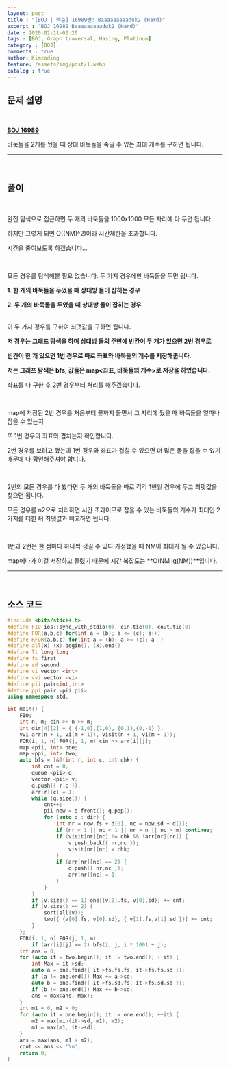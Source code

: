 ```yaml
---
layout: post
title : "[BOJ | 백준] 16989번: Baaaaaaaaaduk2 (Hard)"
excerpt : "BOJ 16989 Baaaaaaaaaduk2 (Hard)"
date : 2020-02-11-02:20
tags : [BOJ, Graph traversal, Hasing, Platinum]
category : [BOJ]
comments : true
author: Kimcoding
feature: /assets/img/post/1.webp
catalog : true
---
```


## 문제 설명

<br/>

**[BOJ 16989](https://www.acmicpc.net/problem/16989)**


바둑돌을 2개를 뒀을 때 상대 바둑돌을 죽일 수 있는 최대 개수를 구하면 됩니다.

---
<br/>

## 풀이

<br/>

완전 탐색으로 접근하면 두 개의 바둑돌을 1000x1000 모든 자리에 다 두면 됩니다.

하지만 그렇게 되면 O((NM)^2)이라 시간제한을 초과합니다.

시간을 줄여보도록 하겠습니다...

<br/>

모든 경우를 탐색해볼 필요 없습니다. 두 가지 경우에만 바둑돌을 두면 됩니다.

**1. 한 개의 바둑돌을 두었을 때 상대방 돌이 잡히는 경우**

**2. 두 개의 바둑돌을 두었을 때 상대방 돌이 잡히는 경우**


<br/>
이 두 가지 경우를 구하여 최댓값을 구하면 됩니다.
<br/>


**저 경우는 그래프 탐색을 하며 상대방 돌의 주변에 빈칸이 두 개가 있으면 2번 경우로**

**빈칸이 한 개 있으면 1번 경우로 따로 좌표와 바둑돌의 개수를 저장해줍니다.**

**저는 그래프 탐색은 bfs, 값들은 map<좌표, 바둑돌의 개수>로 저장을 하였습니다.**
<br/>


좌표를 다 구한 후 2번 경우부터 처리를 해주겠습니다.

<br/>

map에 저장된 2번 경우를 처음부터 끝까지 돌면서 그 자리에 뒀을 때 바둑돌을 얼마나 잡을 수 있는지

또 1번 경우의 좌표와 겹치는지 확인합니다.

2번 경우를 보려고 했는데 1번 경우와 좌표가 겹칠 수 있으면 더 많은 돌을 잡을 수 있기 때문에
다 확인해주셔야 합니다.

<br/>

2번의 모든 경우를 다 봤다면 두 개의 바둑돌을 따로 각각 1번일 경우에 두고 최댓값을 찾으면 됩니다.

모든 경우를 n2으로 처리하면 시간 초과이므로 잡을 수 있는 바둑돌의 개수가 최대인 2가지를 더한 뒤 최댓값과 비교하면 됩니다.

<br/>

1번과 2번은 한 점마다 하나씩 생길 수 있다 가정했을 때 NM이 최대가 될 수 있습니다.

map에다가 이걸 저장하고 돌렸기 때문에 시간 복잡도는 **O(NM lg(NM))**입니다.



---

<br/>

## <i class="fa fa-code"></i> 소스 코드

```cpp
#include <bits/stdc++.h>
#define FIO ios::sync_with_stdio(0), cin.tie(0), cout.tie(0)
#define FOR(a,b,c) for(int a = (b); a <= (c); a++)
#define RFOR(a,b,c) for(int a = (b); a >= (c); a--)
#define all(x) (x).begin(), (x).end()
#define ll long long
#define fs first
#define sd second
#define vi vector <int>
#define vvi vector <vi>
#define pii pair<int,int>
#define ppi pair <pii,pii>
using namespace std;

int main() {
	FIO;
	int n, m; cin >> n >> m;
	int dir[4][2] = { {-1,0},{1,0}, {0,1},{0,-1} };
	vvi arr(n + 1, vi(m + 1)), visit(n + 1, vi(m + 1));
	FOR(i, 1, n) FOR(j, 1, m) cin >> arr[i][j];
	map <pii, int> one;
	map <ppi, int> two;
	auto bfs = [&](int r, int c, int chk) {
		int cnt = 0;
		queue <pii> q;
		vector <pii> v;
		q.push({ r,c });
		arr[r][c] = 1;
		while (q.size()) {
			cnt++;
			pii now = q.front(); q.pop();
			for (auto d : dir) {
				int nr = now.fs + d[0], nc = now.sd + d[1];
				if (nr < 1 || nc < 1 || nr > n || nc > m) continue;
				if (visit[nr][nc] != chk && !arr[nr][nc]) {
					v.push_back({ nr,nc });
					visit[nr][nc] = chk;
				}
				if (arr[nr][nc] == 2) {
					q.push({ nr,nc });
					arr[nr][nc] = 1;
				}
			}
		}
		if (v.size() == 1) one[{v[0].fs, v[0].sd}] += cnt;
		if (v.size() == 2) {
			sort(all(v));
			two[{ {v[0].fs, v[0].sd}, { v[1].fs,v[1].sd }}] += cnt;
		}
	};
	FOR(i, 1, n) FOR(j, 1, m)
		if (arr[i][j] == 2) bfs(i, j, i * 1001 + j);
	int ans = 0;
	for (auto it = two.begin(); it != two.end(); ++it) {
		int Max = it->sd;
		auto a = one.find({ it->fs.fs.fs, it->fs.fs.sd });
		if (a != one.end()) Max += a->sd;
		auto b = one.find({ it->fs.sd.fs, it->fs.sd.sd });
		if (b != one.end()) Max += b->sd;
		ans = max(ans, Max);
	}
	int m1 = 0, m2 = 0;
	for (auto it = one.begin(); it != one.end(); ++it) {
		m2 = max(min(it->sd, m1), m2);
		m1 = max(m1, it->sd);
	}
	ans = max(ans, m1 + m2);
	cout << ans << '\n';
	return 0;
}
```

